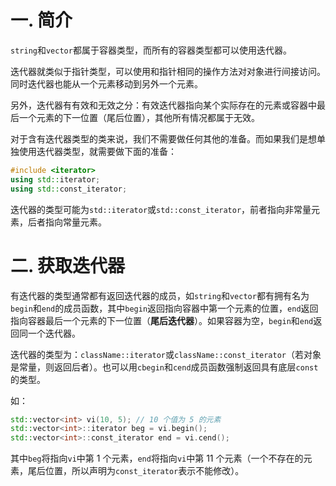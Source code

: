 # 一. 简介

`string`和`vector`都属于容器类型，而所有的容器类型都可以使用迭代器。

迭代器就类似于指针类型，可以使用和指针相同的操作方法对对象进行间接访问。同时迭代器也能从一个元素移动到另外一个元素。

另外，迭代器有有效和无效之分：有效迭代器指向某个实际存在的元素或容器中最后一个元素的下一位置（尾后位置），其他所有情况都属于无效。

对于含有迭代器类型的类来说，我们不需要做任何其他的准备。而如果我们是想单独使用迭代器类型，就需要做下面的准备：

```c++
#include <iterator>
using std::iterator;
using std::const_iterator;
```

迭代器的类型可能为`std::iterator`或`std::const_iterator`，前者指向非常量元素，后者指向常量元素。



# 二. 获取迭代器

有迭代器的类型通常都有返回迭代器的成员，如`string`和`vector`都有拥有名为`begin`和`end`的成员函数，其中`begin`返回指向容器中第一个元素的位置，`end`返回指向容器最后一个元素的下一位置（**尾后迭代器**）。如果容器为空，`begin`和`end`返回同一个迭代器。

迭代器的类型为：`className::iterator`或`className::const_iterator`（若对象是常量，则返回后者）。也可以用`cbegin`和`cend`成员函数强制返回具有底层`const`的类型。

如：

```c++
std::vector<int> vi(10, 5);	// 10 个值为 5 的元素
std::vector<int>::iterator beg = vi.begin();
std::vector<int>::const_iterator end = vi.cend();
```

其中`beg`将指向`vi`中第 1 个元素，`end`将指向`vi`中第 11 个元素（一个不存在的元素，尾后位置，所以声明为`const_iterator`表示不能修改）。

